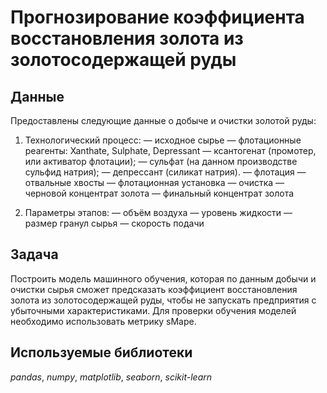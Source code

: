 # Прогнозирование коэффициента восстановления золота из золотосодержащей руды
## Данные
Предоставлены следующие данные о добыче и очистки золотой руды:
1. Технологический процесс:
— исходное сырье
— флотационные реагенты: Xanthate, Sulphate, Depressant
— ксантогенат (промотер, или активатор флотации);
— сульфат (на данном производстве сульфид натрия);
— депрессант (силикат натрия).
— флотация
— отвальные хвосты
— флотационная установка
— очистка
— черновой концентрат золота
— финальный концентрат золота

2. Параметры этапов:
— объём воздуха
— уровень жидкости
— размер гранул сырья
— скорость подачи
## Задача
Построить модель машинного обучения, которая по данным добычи и очистки сырья сможет предсказать коэффициент восстановления золота из золотосодержащей руды, чтобы не запускать предприятия с убыточными характеристиками. Для проверки обучения моделей необходимо использовать метрику sMape.
## Используемые библиотеки
*pandas*, *numpy*, *matplotlib*, *seaborn*, *scikit-learn*